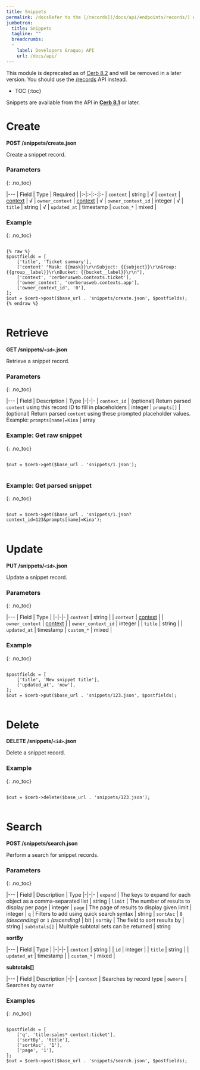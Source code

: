 ```yaml
---
title: Snippets
permalink: /docsRefer to the [/records](/docs/api/endpoints/records/) API endpoint.snippets/
jumbotron:
  title: Snippets
  tagline: ""
  breadcrumbs:
  -
    label: Developers &raquo; API
    url: /docs/api/
---
```


<div class="cerb-box note">
<p>This module is deprecated as of <a href="/releases/8.2/">Cerb 8.2</a> and will be removed in a later version. You should use the <a href="/docs/api/endpoints/records/">/records</a> API instead.</p>
</div>

* TOC
{:toc}

<div class="cerb-box note"><p>Snippets are available from the API in <a href="/releases/8.1/"><b>Cerb 8.1</b></a> or later.</p></div>

# Create

**POST /snippets/create.json**

Create a snippet record.

### Parameters
{: .no_toc}

|---
| Field | Type | Required | 
|:-|:-|:-:|:-
| `content` | string | √
| `context` | [context](/docs/api/endpoints/contexts/#list) | √
| `owner_context` | [context](/docs/api/endpoints/contexts/#list) | √
| `owner_context_id` | integer | √
| `title` | string | √
| `updated_at` | timestamp
| `custom_*` | mixed | 

### Example
{: .no_toc}

<pre>
<code class="language-php">
{% raw %}
$postfields = [
    ['title', 'Ticket summary'],
    ['content' "Mask: {{mask}}\r\nSubject: {{subject}}\r\nGroup: {{group__label}}\r\nBucket: {{bucket__label}}\r\n"],
    ['context', 'cerberusweb.contexts.ticket'],
    ['owner_context', 'cerberusweb.contexts.app'],
    ['owner_context_id', '0'],
];
$out = $cerb->post($base_url . 'snippets/create.json', $postfields);
{% endraw %}
</code>
</pre>

# Retrieve

**GET /snippets/`<id>`.json**

Retrieve a snippet record.

### Parameters
{: .no_toc}

|---
| Field | Description | Type
|-|-|-
| `context_id` | (optional) Return parsed `content` using this record ID to fill in placeholders | integer
| `prompts[]` | (optional) Return parsed `content` using these prompted placeholder values. Example: `prompts[name]=Kina` | array

### Example: Get raw snippet
{: .no_toc}

<pre>
<code class="language-php">
$out = $cerb->get($base_url . 'snippets/1.json');
</code>
</pre>

### Example: Get parsed snippet
{: .no_toc}

<pre>
<code class="language-php">
$out = $cerb->get($base_url . 'snippets/1.json?context_id=123&prompts[name]=Kina');
</code>
</pre>

# Update

**PUT /snippets/`<id>`.json**

Update a snippet record.

### Parameters
{: .no_toc}

|---
| Field | Type | 
|-|-|-
| `content` | string | 
| `context` | [context](/docs/api/endpoints/contexts/#list) | 
| `owner_context` | [context](/docs/api/endpoints/contexts/#list) | 
| `owner_context_id` | integer | 
| `title` | string | 
| `updated_at` | timestamp
| `custom_*` | mixed | 

### Example
{: .no_toc}

<pre>
<code class="language-php">
$postfields = [
    ['title', 'New snippet title'],
    ['updated_at', 'now'],
];
$out = $cerb->put($base_url . 'snippets/123.json', $postfields);
</code>
</pre>

# Delete

**DELETE /snippets/`<id>`.json**

Delete a snippet record.

### Example
{: .no_toc}

<pre>
<code class="language-php">
$out = $cerb->delete($base_url . 'snippets/123.json');
</code>
</pre>

# Search

**POST /snippets/search.json**

Perform a search for snippet records.

### Parameters
{: .no_toc}

|---
| Field | Description | Type
|-|-|-
| `expand` | The keys to expand for each object as a comma-separated list | string
| `limit` | The number of results to display per page | integer
| `page` | The page of results to display given limit | integer
| `q` | Filters to add using quick search syntax | string
| `sortAsc` | `0` _(descending)_ or `1` _(ascending)_ | bit
| `sortBy` | The field to sort results by | string
| `subtotals[]` | Multiple subtotal sets can be returned | string 

**sortBy**

|---
| Field | Type | 
|-|-|-
| `context` | string | 
| `id` | integer | 
| `title` | string | 
| `updated_at` | timestamp | 
| `custom_*` | mixed | 

**subtotals[]**

|---
| Field | Description
|-|-
| `context` | Searches by record type
| `owners` | Searches by owner

### Examples
{: .no_toc}

<pre>
<code class="language-php">
$postfields = [
    ['q', 'title:sales* context:ticket'],
    ['sortBy', 'title'],
    ['sortAsc', '1'],
    ['page', '1'],
];
$out = $cerb->post($base_url . 'snippets/search.json', $postfields);
</code>
</pre>
